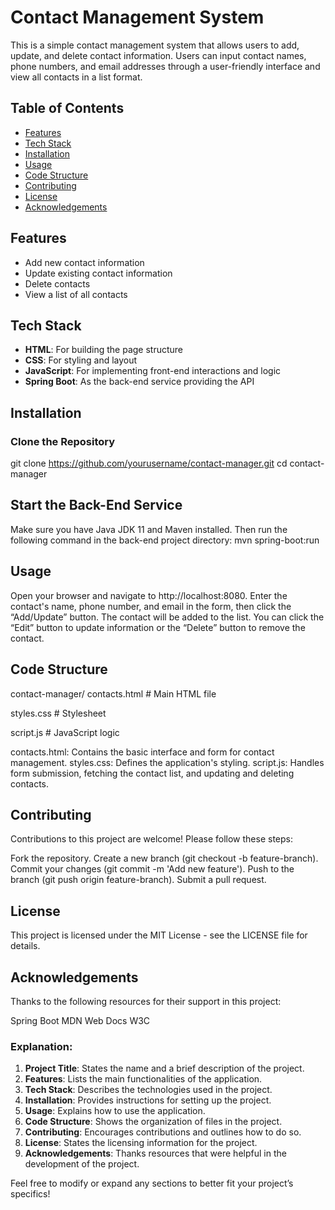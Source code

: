 # Contact Management System

This is a simple contact management system that allows users to add, update, and delete contact information. Users can input contact names, phone numbers, and email addresses through a user-friendly interface and view all contacts in a list format.

## Table of Contents

- [Features](#features)
- [Tech Stack](#tech-stack)
- [Installation](#installation)
- [Usage](#usage)
- [Code Structure](#code-structure)
- [Contributing](#contributing)
- [License](#license)
- [Acknowledgements](#acknowledgements)

## Features

- Add new contact information
- Update existing contact information
- Delete contacts
- View a list of all contacts

## Tech Stack

- **HTML**: For building the page structure
- **CSS**: For styling and layout
- **JavaScript**: For implementing front-end interactions and logic
- **Spring Boot**: As the back-end service providing the API

## Installation

### Clone the Repository

git clone https://github.com/yourusername/contact-manager.git
cd contact-manager

## Start the Back-End Service
Make sure you have Java JDK 11 and Maven installed. Then run the following command in the back-end project directory:
mvn spring-boot:run
## Usage
Open your browser and navigate to http://localhost:8080.
Enter the contact's name, phone number, and email in the form, then click the “Add/Update” button.
The contact will be added to the list. You can click the “Edit” button to update information or the “Delete” button to remove the contact.
## Code Structure
contact-manager/
contacts.html         # Main HTML file

styles.css         # Stylesheet

script.js          # JavaScript logic

contacts.html: Contains the basic interface and form for contact management.
styles.css: Defines the application's styling.
script.js: Handles form submission, fetching the contact list, and updating and deleting contacts.
## Contributing
Contributions to this project are welcome! Please follow these steps:

Fork the repository.
Create a new branch (git checkout -b feature-branch).
Commit your changes (git commit -m 'Add new feature').
Push to the branch (git push origin feature-branch).
Submit a pull request.
## License
This project is licensed under the MIT License - see the LICENSE file for details.

## Acknowledgements
Thanks to the following resources for their support in this project:

Spring Boot
MDN Web Docs
W3C

### Explanation:
1. **Project Title**: States the name and a brief description of the project.
2. **Features**: Lists the main functionalities of the application.
3. **Tech Stack**: Describes the technologies used in the project.
4. **Installation**: Provides instructions for setting up the project.
5. **Usage**: Explains how to use the application.
6. **Code Structure**: Shows the organization of files in the project.
7. **Contributing**: Encourages contributions and outlines how to do so.
8. **License**: States the licensing information for the project.
9. **Acknowledgements**: Thanks resources that were helpful in the development of the project.

Feel free to modify or expand any sections to better fit your project’s specifics!
